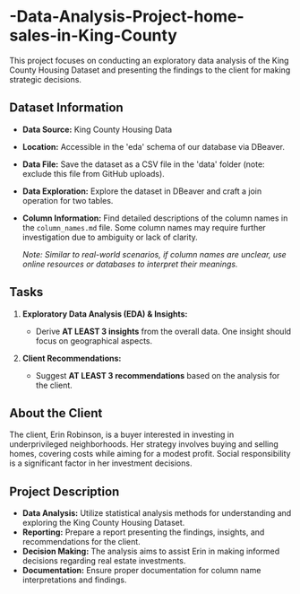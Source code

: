 # -Data-Analysis-Project-home-sales-in-King-County

This project focuses on conducting an exploratory data analysis of the King County Housing Dataset 
and presenting the findings to the client for making strategic decisions.

## Dataset Information

- **Data Source:** King County Housing Data
- **Location:** Accessible in the 'eda' schema of our database via DBeaver.
- **Data File:** Save the dataset as a CSV file in the 'data' folder (note: exclude this file from GitHub uploads).
- **Data Exploration:** Explore the dataset in DBeaver and craft a join operation for two tables.
- **Column Information:** Find detailed descriptions of the column names in the `column_names.md` file. Some column names may require further investigation due to ambiguity or lack of clarity.

    _Note: Similar to real-world scenarios, if column names are unclear, use online resources or databases to interpret their meanings._

## Tasks

1. **Exploratory Data Analysis (EDA) & Insights:**
   - Derive **AT LEAST 3 insights** from the overall data. One insight should focus on geographical aspects.

2. **Client Recommendations:**
   - Suggest **AT LEAST 3 recommendations** based on the analysis for the client.

## About the Client

The client, Erin Robinson, is a buyer interested in investing in underprivileged neighborhoods. Her strategy involves buying and selling homes, covering costs while aiming for a modest profit. Social responsibility is a significant factor in her investment decisions.

## Project Description

- **Data Analysis:** Utilize statistical analysis methods for understanding and exploring the King County Housing Dataset.
- **Reporting:** Prepare a report presenting the findings, insights, and recommendations for the client.
- **Decision Making:** The analysis aims to assist Erin in making informed decisions regarding real estate investments.
- **Documentation:** Ensure proper documentation for column name interpretations and findings.

